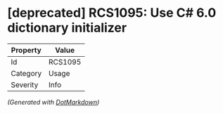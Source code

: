 # \[deprecated\] RCS1095: Use C\# 6\.0 dictionary initializer

| Property | Value   |
| -------- | ------- |
| Id       | RCS1095 |
| Category | Usage   |
| Severity | Info    |


*\(Generated with [DotMarkdown](http://github.com/JosefPihrt/DotMarkdown)\)*